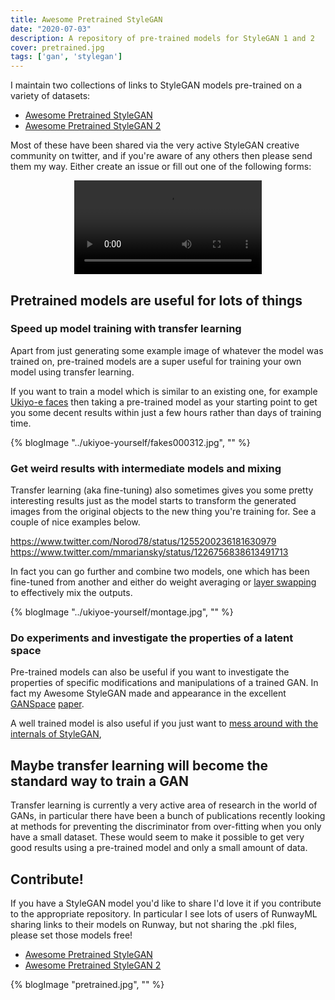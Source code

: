 ```yaml
---
title: Awesome Pretrained StyleGAN
date: "2020-07-03"
description: A repository of pre-trained models for StyleGAN 1 and 2
cover: pretrained.jpg
tags: ['gan', 'stylegan']
---
```


I maintain two collections of links to StyleGAN models pre-trained on a variety of datasets:

- [Awesome Pretrained StyleGAN](https://github.com/justinpinkney/awesome-pretrained-stylegan)
- [Awesome Pretrained StyleGAN 2](https://github.com/justinpinkney/awesome-pretrained-stylegan2)

Most of these have been shared via the very active StyleGAN creative community on twitter, and if you're aware of any others then please send them my way. Either create an issue or fill out one of the following forms:

<p align="center">
<video controls src="tiled.mp4" loop="true"></video>
</p>


## Pretrained models are useful for lots of things

### Speed up model training with transfer learning

Apart from just generating some example image of whatever the model was trained on, pre-trained models are a super useful for training your own model using transfer learning.

If you want to train a model which is similar to an existing one, for example [Ukiyo-e faces](../ukiyoe-yourself) then taking a pre-trained model as your starting point to get you some decent results within just a few hours rather than days of training time.

{% blogImage "../ukiyoe-yourself/fakes000312.jpg", "" %}

### Get weird results with intermediate models and mixing

Transfer learning (aka fine-tuning) also sometimes gives you some pretty interesting results just as the model starts to transform the generated images from the original objects to the new thing you're training for. See a couple of nice examples below.

https://www.twitter.com/Norod78/status/1255200236181630979
https://www.twitter.com/mmariansky/status/1226756838613491713

In fact you can go further and combine two models, one which has been fine-tuned from another and either do weight averaging or [layer swapping](../ukiyoe-yourself) to effectively mix the outputs.

{% blogImage "../ukiyoe-yourself/montage.jpg", "" %}

### Do experiments and investigate the properties of a latent space

Pre-trained models can also be useful if you want to investigate the properties of specific modifications and manipulations of a trained GAN. In fact my Awesome StyleGAN made and appearance in the excellent [GANSpace](https://github.com/harskish/ganspace) [paper](https://arxiv.org/abs/2004.02546).

A well trained model is also useful if you just want to [mess around with the internals of StyleGAN](../matlab-stylegan),

## Maybe transfer learning will become the standard way to train a GAN

Transfer learning is currently a very active area of research in the world of GANs, in particular there have been a bunch of publications recently looking at methods for preventing the discriminator from over-fitting when you only have a small dataset. These would seem to make it possible to get very good results using a pre-trained model and only a small amount of data.

## Contribute!

If you have a StyleGAN model you'd like to share I'd love it if you contribute to the appropriate repository. In particular I see lots of users of RunwayML sharing links to their models on Runway, but not sharing the .pkl files, please set those models free!

- [Awesome Pretrained StyleGAN](https://github.com/justinpinkney/awesome-pretrained-stylegan)
- [Awesome Pretrained StyleGAN 2](https://github.com/justinpinkney/awesome-pretrained-stylegan2)

{% blogImage "pretrained.jpg", "" %}